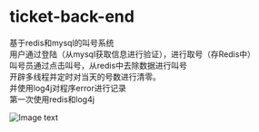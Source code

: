 # ticket-back-end
基于redis和mysql的叫号系统<br/>
用户通过登陆（从mysql获取信息进行验证），进行取号（存Redis中）<br/>
叫号员通过点击叫号，从redis中去除数据进行叫号<br/>
开辟多线程并定时对当天的号数进行清零。<br/>
并使用log4j对程序error进行记录<br/>
第一次使用redis和log4j<br/>

![Image text](https://github.com/z875479694h/ticket-back-end/blob/master/src/main/resources/static/QueueAnNumber.png)
